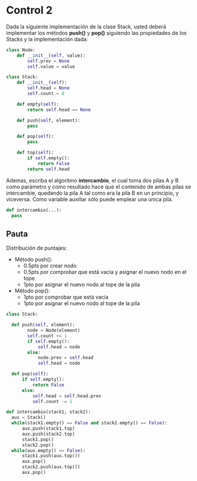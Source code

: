 # Control 2

Dada la siguiente implementación de la clase Stack, usted deberá implementar los métodos **push()** y **pop()** siguiendo las propiedades de los Stacks y la implementación dada:

```python
class Node:
    def __init__(self, value):
        self.prev = None
        self.value = value

class Stack:
    def __init__(self):
        self.head = None
        self.count = 0

    def empty(self):
        return self.head == None

    def push(self, element):
        pass

    def pop(self):
        pass

    def top(self):
        if self.empty():
            return False
        return self.head
```

Ademas, escriba el algoritmo **intercambio**, el cual toma dos pilas A y B como parámetro y como resultado hace que el contenido de ambas pilas se intercambie, quedando la pila A tal como era la pila B en un principio, y viceversa. Como variable auxiliar sólo puede emplear una única pila.

```python
def intercambio(...):
  pass
```


## Pauta

Distribución de puntajes:
  - Método push():
    - 0.5pts por crear nodo
    - 0.5pts por comprobar que está vacía  y asignar el nuevo nodo en el tope
    - 1pto por asignar el nuevo nodo al tope de la pila
  - Método pop():
    - 1pto por comprobar que está vacía
    - 1pto por asignar el nuevo nodo al tope de la pila


```python
class Stack:

  def push(self, element):
        node = Node(element)
        self.count += 1
        if self.empty():
            self.head = node
        else:
            node.prev = self.head
            self.head = node

  def pop(self):
      if self.empty():
          return False
      else:
          self.head = self.head.prev
          self.count -= 1

def intercambio(stack1, stack2):
  aux = Stack()
  while(stack1.empty() == False and stack2.empty() == False):
      aux.push(stack1.top)
      aux.push(stack2.top)
      stack1.pop()
      stack2.pop()
  while(aux.empty() == False):
      stack1.push(aux.top())
      aux.pop()
      stack2.push(aux.top())
      aux.pop()
```
